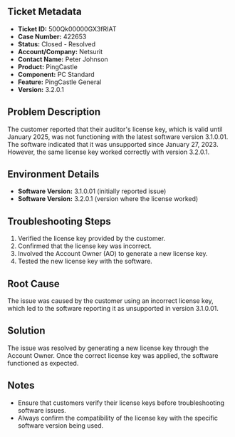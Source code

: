 ## Ticket Metadata
- **Ticket ID:** 500Qk00000GX3fRIAT
- **Case Number:** 422653
- **Status:** Closed - Resolved
- **Account/Company:** Netsurit
- **Contact Name:** Peter Johnson
- **Product:** PingCastle
- **Component:** PC Standard
- **Feature:** PingCastle General
- **Version:** 3.2.0.1

## Problem Description
The customer reported that their auditor's license key, which is valid until January 2025, was not functioning with the latest software version 3.1.0.01. The software indicated that it was unsupported since January 27, 2023. However, the same license key worked correctly with version 3.2.0.1.

## Environment Details
- **Software Version:** 3.1.0.01 (initially reported issue)
- **Software Version:** 3.2.0.1 (version where the license worked)

## Troubleshooting Steps
1. Verified the license key provided by the customer.
2. Confirmed that the license key was incorrect.
3. Involved the Account Owner (AO) to generate a new license key.
4. Tested the new license key with the software.

## Root Cause
The issue was caused by the customer using an incorrect license key, which led to the software reporting it as unsupported in version 3.1.0.01.

## Solution
The issue was resolved by generating a new license key through the Account Owner. Once the correct license key was applied, the software functioned as expected.

## Notes
- Ensure that customers verify their license keys before troubleshooting software issues.
- Always confirm the compatibility of the license key with the specific software version being used.